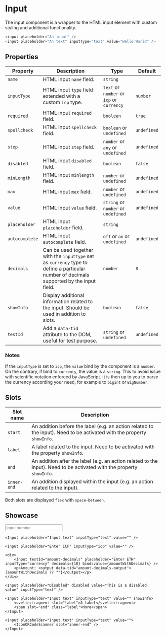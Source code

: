 <script lang="ts">
    import Input from "$lib/components/Input.svelte";
    import IconQRCodeScanner from "$lib/icons/IconQRCodeScanner.svelte";

    let amountWithDecimals: number | undefined = undefined;
</script>

# Input

The input component is a wrapper to the HTML input element with custom styling and additional functionality.

```javascript
<input placeholder="An input" />
<input placeholder="An text" inputType="text" value="Hello World" />
```

## Properties

| Property       | Description                                                                                                                              | Type                                      | Default     |
| -------------- | ---------------------------------------------------------------------------------------------------------------------------------------- | ----------------------------------------- | ----------- |
| `name`         | HTML input `name` field.                                                                                                                 | `string`                                  |             |
| `inputType`    | HTML input `type` field extended with a custom `icp` type.                                                                               | `text` or `number` or `icp` or `currency` | `number`    |
| `required`     | HTML input `required` field.                                                                                                             | `boolean`                                 | `true`      |
| `spellcheck`   | HTML input `spellcheck` field.                                                                                                           | `boolean` or `undefined`                  | `undefined` |
| `step`         | HTML input `step` field.                                                                                                                 | `number` or `any` or `undefined`          | `undefined` |
| `disabled`     | HTML input `disabled` field.                                                                                                             | `boolean`                                 | `false`     |
| `minLength`    | HTML input `minlength` field.                                                                                                            | `number` or `undefined`                   | `undefined` |
| `max`          | HTML input `max` field.                                                                                                                  | `number` or `undefined`                   | `undefined` |
| `value`        | HTML input `value` field.                                                                                                                | `string` or `number` or `undefined`       | `undefined` |
| `placeholder`  | HTML input `placeholder` field.                                                                                                          | `string`                                  |             |
| `autocomplete` | HTML input `autocomplete` field.                                                                                                         | `off` or `on` or `undefined`              | `undefined` |
| `decimals`     | Can be used together with the `inputType` set as `currency` type to define a particular number of decimals supported by the input field. | `number`                                  | `8`         |
| `showInfo`     | Display additional information related to the input. Should be used in addition to slots.                                                | `boolean`                                 | `false`     |
| `testId`       | Add a `data-tid` attribute to the DOM, useful for test purpose.                                                                          | `string` or `undefined`                   | `undefined` |

### Notes

If the `inputType` is set to `icp`, the `value` bind by the component is a `number`. On the contrary, if bind to `currenty`, the value is a `string`. This to avoid issue with scientific notation enforced by JavaScript. It is then up to you to parse the currency according your need, for example to `bigint` or `BigNumber`.

## Slots

| Slot name   | Description                                                                                                            |
| ----------- | ---------------------------------------------------------------------------------------------------------------------- |
| `start`     | An addition before the label (e.g. an action related to the input). Need to be activated with the property `showInfo`. |
| `label`     | A label related to the input. Need to be activated with the property `showInfo`.                                       |
| `end`       | An addition after the label (e.g. an action related to the input). Need to be activated with the property `showInfo`.  |
| `inner-end` | An addition displayed within the input (e.g. an action related to the input).                                          |

Both slots are displayed `flex` with `space-between`.

## Showcase

<div class="card-grid">
    <Input placeholder="Input number" />

    <Input placeholder="Input text" inputType="text" value="" />

    <Input placeholder="Enter ICP" inputType="icp" value="" />

    <div>
        <Input testId="amount-decimals" placeholder="Enter ETH" inputType="currency" decimals={18} bind:value={amountWithDecimals} />
        <p>Amount: <output data-tid="amount-decimals-output">{amountWithDecimals ?? ""}</output></p>
    </div>

    <Input placeholder="Disabled" disabled value="This is a disabled value" inputType="text" />

    <Input placeholder="Input text" inputType="text" value="" showInfo>
        <svelte:fragment slot="label">A label</svelte:fragment>
        <span slot="end" class="label">More</span>
    </Input>

    <Input placeholder="Input text" inputType="text" value="">
        <IconQRCodeScanner slot="inner-end" />
    </Input>

</div>
